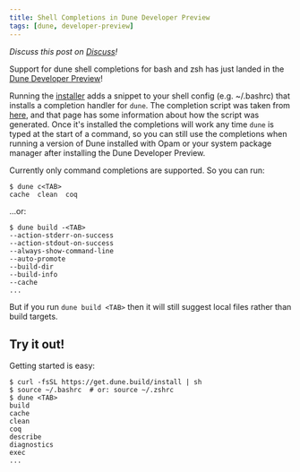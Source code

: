 ```yaml
---
title: Shell Completions in Dune Developer Preview
tags: [dune, developer-preview]
---
```


_Discuss this post on [Discuss](https://discuss.ocaml.org/t/shell-completions-in-dune-developer-preview/15522)!_

Support for dune shell completions for bash and zsh has just landed in the
[Dune Developer Preview](https://preview.dune.build/)!

Running the [installer](https://preview.dune.build/#download) adds a snippet to
your shell config (e.g. ~/.bashrc) that installs a completion handler for `dune`.
The completion script was taken from
[here](https://github.com/gridbugs/dune-completion-scripts), and that page has
some information about how the script was generated. Once it's installed the
completions will work any time `dune` is typed at the start of a command, so
you can still use the completions when running a version of Dune installed with
Opam or your system package manager after installing the Dune Developer Preview.

Currently only command completions are supported. So you can run:
```
$ dune c<TAB>
cache  clean  coq
```
...or:
```
$ dune build -<TAB>
--action-stderr-on-success
--action-stdout-on-success
--always-show-command-line
--auto-promote
--build-dir
--build-info
--cache
...
```
But if you run `dune build <TAB>` then it will still suggest
local files rather than build targets.

## Try it out!

Getting started is easy:

```
$ curl -fsSL https://get.dune.build/install | sh
$ source ~/.bashrc  # or: source ~/.zshrc
$ dune <TAB>
build
cache
clean
coq
describe
diagnostics
exec
...
```
